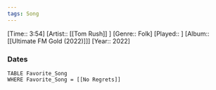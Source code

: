 ```yaml
---
tags: Song  
---
```

[Time:: 3:54]
[Artist:: [[Tom Rush]] ]
[Genre:: Folk]
[Played:: ]
[Album:: [[Ultimate FM Gold (2022)]]]
[Year:: 2022]
### Dates
````dataview
TABLE Favorite_Song
WHERE Favorite_Song = [[No Regrets]]
````